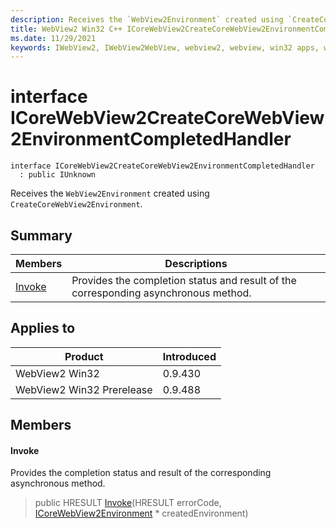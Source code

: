 ```yaml
---
description: Receives the `WebView2Environment` created using `CreateCoreWebView2Environment`.
title: WebView2 Win32 C++ ICoreWebView2CreateCoreWebView2EnvironmentCompletedHandler
ms.date: 11/29/2021
keywords: IWebView2, IWebView2WebView, webview2, webview, win32 apps, win32, edge, ICoreWebView2, ICoreWebView2Controller, browser control, edge html, ICoreWebView2CreateCoreWebView2EnvironmentCompletedHandler
---
```


# interface ICoreWebView2CreateCoreWebView2EnvironmentCompletedHandler

```
interface ICoreWebView2CreateCoreWebView2EnvironmentCompletedHandler
  : public IUnknown
```

Receives the `WebView2Environment` created using `CreateCoreWebView2Environment`.

## Summary

 Members                        | Descriptions
--------------------------------|---------------------------------------------
[Invoke](#invoke) | Provides the completion status and result of the corresponding asynchronous method.

## Applies to

Product                         | Introduced
--------------------------------|---------------------------------------------
WebView2 Win32            |    0.9.430
WebView2 Win32 Prerelease |    0.9.488

## Members

#### Invoke

Provides the completion status and result of the corresponding asynchronous method.

> public HRESULT [Invoke](#invoke)(HRESULT errorCode, [ICoreWebView2Environment](icorewebview2environment.md) * createdEnvironment)

